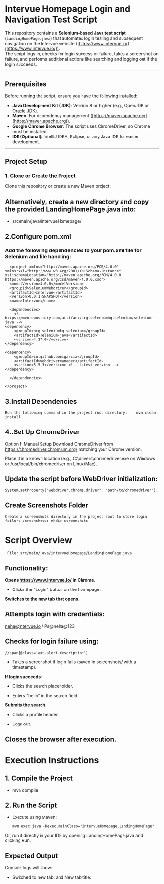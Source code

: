 
# Intervue Homepage Login and Navigation Test Script

This repository contains a **Selenium-based Java test script** (`LandingHomePage.java`) that automates login testing and subsequent navigation on the Intervue website ([https://www.intervue.io/](https://www.intervue.io/)).  
The script logs in, checks for login success or failure, takes a screenshot on failure, and performs additional actions like searching and logging out if the login succeeds.

---

## Prerequisites

Before running the script, ensure you have the following installed:

- **Java Development Kit (JDK)**: Version 8 or higher (e.g., OpenJDK or Oracle JDK).
- **Maven**: For dependency management ([https://maven.apache.org](https://maven.apache.org)).
- **Google Chrome Browser**: The script uses ChromeDriver, so Chrome must be installed.
- **IDE (Optional)**: IntelliJ IDEA, Eclipse, or any Java IDE for easier development.

---

## Project Setup

### 1. Clone or Create the Project

Clone this repository or create a new Maven project:

## Alternatively, create a new directory and copy the provided LandingHomePage.java into:

- src/main/java/intervueHomepage/

## 2.Configure pom.xml
### Add the following dependencies to your pom.xml file for Selenium and file handling:
        
      <project xmlns="http://maven.apache.org/POM/4.0.0" xmlns:xsi="http://www.w3.org/2001/XMLSchema-instance" xsi:schemaLocation="http://maven.apache.org/POM/4.0.0 https://maven.apache.org/xsd/maven-4.0.0.xsd">
      <modelVersion>4.0.0</modelVersion>
      <groupId>SeleniumWebdriver</groupId>
      <artifactId>Intervue</artifactId>
      <version>0.0.1-SNAPSHOT</version>
      <name>Intervue</name>
      
      <dependencies>
        <!-- https://mvnrepository.com/artifact/org.seleniumhq.selenium/selenium-java -->
    <dependency>
        <groupId>org.seleniumhq.selenium</groupId>
        <artifactId>selenium-java</artifactId>
        <version>4.27.0</version>
    </dependency>
    
    <dependency>
        <groupId>io.github.bonigarcia</groupId>
        <artifactId>webdrivermanager</artifactId>
        <version>5.5.3</version> <!-- Latest version -->
    </dependency>
      	
      </dependencies>
      
    </project>

 ## 3.Install Dependencies
    Run the following command in the project root directory:    mvn clean install

## 4..Set Up ChromeDriver
Option 1: Manual Setup
Download ChromeDriver from https://chromedriver.chromium.org/ matching your Chrome version.

Place it in a known location (e.g., C:\drivers\chromedriver.exe on Windows or /usr/local/bin/chromedriver on Linux/Mac).

## Update the script before WebDriver initialization:
    System.setProperty("webdriver.chrome.driver", "path/to/chromedriver");

## Create Screenshots Folder
    Create a screenshots directory in the project root to store login failure screenshots: mkdir screenshots

  
# Script Overview
     File: src/main/java/intervueHomepage/LandingHomePage.java

## Functionality:
  **Opens https://www.intervue.io/ in Chrome.**

- Clicks the "Login" button on the homepage.

**Switches to the new tab that opens.**

## Attempts login with credentials:
  neha@intervue.io / Ps@neha@123

## Checks for login failure using:
    //span[@class='ant-alert-description']
- Takes a screenshot if login fails (saved in screenshots/ with a timestamp).

**If login succeeds:**

- Clicks the search placeholder.

- Enters "hello" in the search field.

**Submits the search.**

- Clicks a profile header.

- Logs out.

## Closes the browser after execution.

# Execution Instructions
## 1. Compile the Project

- mvn compile

## 2. Run the Script
- Execute using Maven:

      mvn exec:java -Dexec.mainClass="intervueHomepage.LandingHomePage"
Or, run it directly in your IDE by opening LandingHomePage.java and clicking Run.

## Expected Output
 Console logs will show:

- Switched to new tab: <URL> and New tab title: <title> on successful tab switch.

- Login failed! Screenshot saved at: <path> if login fails, with a screenshot in the screenshots/ folder.

- Login successful! Proceeding to next step... if login succeeds, followed by search and logout actions.

- Error: <message> if an exception occurs (e.g., element not found).

- The browser closes automatically after execution.

# Customization
- Login Credentials: Update the email and password in the script if needed:

      driver.findElement(By.xpath("//input[@id='login_email']")).sendKeys("your_email");
      driver.findElement(By.xpath("//input[@id='login_password']")).sendKeys("your_password");

## Failure Detection: The current failure check uses //span[@class='ant-alert-description'].
**Verify this matches the error element on the login page after a failed attempt, or update accordingly.**

- Post-Login Actions: Modify the search term ("hello") or add more steps after logout in the else block.

# Troubleshooting
    NoSuchElementException: Ensure all XPaths match the current webpage structure. Inspect using Chrome DevTools (F12).

- Tab Not Switching: Increase Thread.sleep(2000) if the new tab takes longer to open, or replace with WebDriverWait.

- Screenshot Not Saving: Confirm the screenshots/ folder exists and is writable.

- Login Failure Detection Failing: Inspect the page after a failed login to confirm the error element's XPath.

# Notes
- The script uses Thread.sleep() for simplicity. For production use, consider replacing with WebDriverWait for more robust timing.

- Ensure an active internet connection, as the script interacts with a live website.

- The browser closes automatically due to driver.quit() in the finally block.




